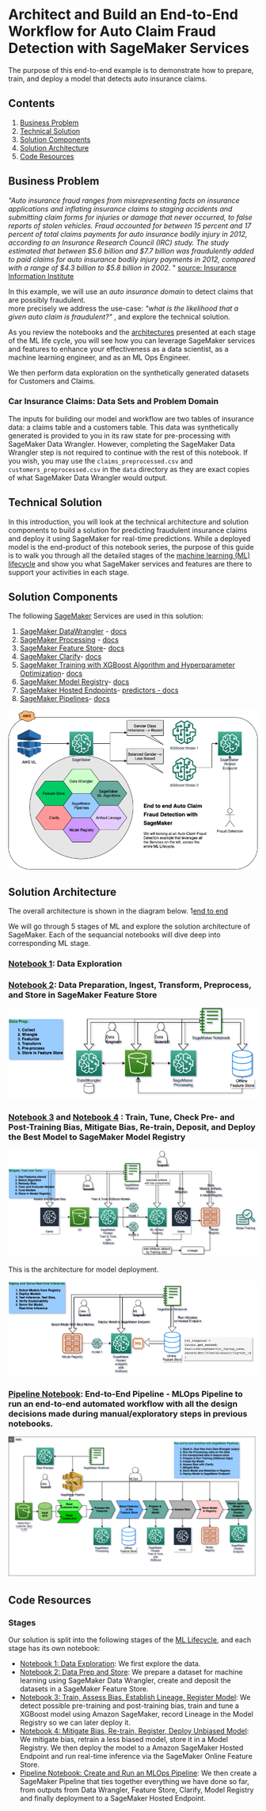 # Architect and Build an End-to-End Workflow for Auto Claim Fraud Detection with SageMaker Services

The purpose of this end-to-end example is to demonstrate how to prepare, train, and deploy a model that detects auto insurance claims.

## Contents
1. [Business Problem](#business-problem)
2. [Technical Solution](#nb0-solution)
3. [Solution Components](#nb0-components)
4. [Solution Architecture](#nb0-architecture)
5. [Code Resources](#nb0-code)


<a id ='business-problem'> </a>

## Business Problem

<i> "Auto insurance fraud ranges from misrepresenting facts on insurance applications and inflating insurance claims to staging accidents and submitting claim forms for injuries or damage that never occurred, to false reports of stolen vehicles.
Fraud accounted for between 15 percent and 17 percent of total claims payments for auto insurance bodily injury in 2012, according to an Insurance Research Council (IRC) study. The study estimated that between \$5.6 billion and \$7.7 billion was fraudulently added to paid claims for auto insurance bodily injury payments in 2012, compared with a range of \$4.3 billion to \$5.8 billion in 2002. </i>" [source: Insurance Information Institute](https://www.iii.org/article/background-on-insurance-fraud)

In this example, we will use an *auto insurance domain* to detect claims that are possibly fraudulent.  
more precisely we address the use-case: <i> "what is the likelihood that a given auto claim is fraudulent?" </i>, and explore the technical solution.  

As you review the notebooks and the [architectures](#nb0-architecture) presented at each stage of the ML life cycle, you will see how you can leverage SageMaker services and features to enhance your effectiveness as a data scientist, as a machine learning engineer, and as an ML Ops Engineer.

We then perform data exploration on the synthetically generated datasets for Customers and Claims.

### Car Insurance Claims: Data Sets and Problem Domain

The inputs for building our model and workflow are two tables of insurance data: a claims table and a customers table. This data was synthetically generated is provided to you in its raw state for pre-processing with SageMaker Data Wrangler. However, completing the SageMaker Data Wrangler step is not required to continue with the rest of this notebook. If you wish, you may use the `claims_preprocessed.csv` and `customers_preprocessed.csv` in the `data` directory as they are exact copies of what SageMaker Data Wrangler would output.



<a id ='nb0-solution'> </a>

## Technical Solution

In this introduction, you will look at the technical architecture and solution components to build a solution for predicting fraudulent insurance claims and deploy it using SageMaker for real-time predictions. While a deployed model is the end-product of this notebook series, the purpose of this guide is to walk you through all the detailed stages of the [machine learning (ML) lifecycle](#ml-lifecycle) and show you what SageMaker services and features are there to support your activities in each stage.



<a id ='nb0-components'> </a>

## Solution Components
    
The following [SageMaker](https://sagemaker.readthedocs.io/en/stable/v2.html) Services are used in this solution:

 1. [SageMaker DataWrangler](https://aws.amazon.com/sagemaker/data-wrangler/) - [docs](https://docs.aws.amazon.com/sagemaker/latest/dg/data-wrangler.html)
 1. [SageMaker Processing](https://aws.amazon.com/blogs/aws/amazon-sagemaker-processing-fully-managed-data-processing-and-model-evaluation/) - [docs](https://sagemaker.readthedocs.io/en/stable/amazon_sagemaker_processing.html)
 1. [SageMaker Feature Store](https://aws.amazon.com/sagemaker/feature-store/)- [docs](https://sagemaker.readthedocs.io/en/stable/amazon_sagemaker_featurestore.html)
 1. [SageMaker Clarify](https://aws.amazon.com/sagemaker/clarify/)- [docs](https://docs.aws.amazon.com/sagemaker/latest/dg/clarify-processing-job-run.html)
 1. [SageMaker Training with XGBoost Algorithm and Hyperparameter Optimization](https://sagemaker.readthedocs.io/en/stable/frameworks/xgboost/using_xgboost.html)- [docs](https://sagemaker.readthedocs.io/en/stable/frameworks/xgboost/index.html)
 1. [SageMaker Model Registry](https://docs.aws.amazon.com/sagemaker/latest/dg/model-registry.html)- [docs](https://docs.aws.amazon.com/sagemaker/latest/dg/model-registry-deploy.html#model-registry-deploy-api)
 1. [SageMaker Hosted Endpoints]()- [predictors - docs](https://sagemaker.readthedocs.io/en/stable/api/inference/predictors.html)
 1. [SageMaker Pipelines]()- [docs](https://sagemaker.readthedocs.io/en/stable/workflows/pipelines/index.html)
 
![Solution Components](images/solution-components-e2e.png)



<a id ='nb0-architecture'> </a>

## Solution Architecture

The overall architecture is shown in the diagram below.
1[end to end](./images/ML-Lifecycle-v5.png)

We will go through 5 stages of ML and explore the solution architecture of SageMaker. Each of the sequancial notebooks will dive deep into corresponding ML stage.

### [Notebook 1](./0-AutoClaimFraudDetection.ipynb): Data Exploration

### [Notebook 2](./1-data-prep-e2e.ipynb): Data Preparation, Ingest, Transform, Preprocess, and Store in SageMaker Feature Store

![Solution Architecture](images/e2e-1-pipeline-v3b.png)

### [Notebook 3](./2-lineage-train-assess-bias-tune-registry-e2e.ipynb) and [Notebook 4](./3-mitigate-bias-train-model2-registry-e2e.ipynb) : Train, Tune, Check Pre- and Post-Training Bias, Mitigate Bias, Re-train, Deposit, and Deploy the Best Model to SageMaker Model Registry

![Solution Architecture](images/e2e-2-pipeline-v3b.png)

This is the architecture for model deployment.

![Solution Architecture](images/e2e-3-pipeline-v3b.png)

### [Pipeline Notebook](./pipeline-e2e.ipynb): End-to-End Pipeline - MLOps Pipeline to run an end-to-end automated workflow with all the design decisions made during manual/exploratory steps in previous notebooks.

![Pipelines Solution Architecture](images/e2e-5-pipeline-v3b.png)

<a id ='nb0-code'> </a>

## Code Resources

### Stages

Our solution is split into the following stages of the [ML Lifecycle](#nb0-ml-lifecycle), and each stage has its own notebook:

* [Notebook 1: Data Exploration](./0-AutoClaimFraudDetection.ipynb): We first explore the data.
* [Notebook 2: Data Prep and Store](./1-data-prep-e2e.ipynb): We prepare a dataset for machine learning using SageMaker Data Wrangler, create and deposit the datasets in a SageMaker Feature Store.
* [Notebook 3: Train, Assess Bias, Establish Lineage, Register Model](./2-lineage-train-assess-bias-tune-registry-e2e.ipynb): We detect possible pre-training and post-training bias, train and tune a XGBoost model using Amazon SageMaker, record Lineage in the Model Registry so we can later deploy it. 
* [Notebook 4: Mitigate Bias, Re-train, Register, Deploy Unbiased Model](./3-mitigate-bias-train-model2-registry-e2e.ipynb): We mitigate bias, retrain a less biased model, store it in a Model Registry. We then deploy the model to a Amazon SageMaker Hosted Endpoint and run real-time inference via the SageMaker Online Feature Store.
* [Pipeline Notebook: Create and Run an MLOps Pipeline](./pipeline-e2e.ipynb): We then create a SageMaker Pipeline that ties together everything we have done so far, from outputs from Data Wrangler, Feature Store, Clarify, Model Registry and finally deployment to a SageMaker Hosted Endpoint.


<a id ='nb0-workflows'> </a>
